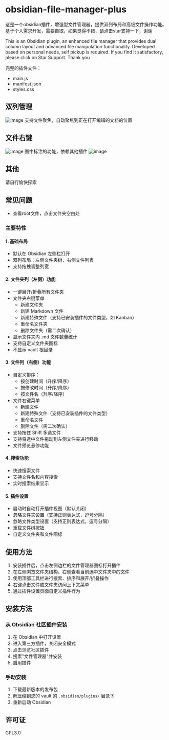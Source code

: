 # obsidian-file-manager-plus
这是一个obsidian插件，增强型文件管理器，提供双列布局和高级文件操作功能。基于个人需求开发，需要自取，如果觉得不错，请点击star支持一下，谢谢

This is an Obsidian plugin, an enhanced file manager that provides dual column layout and advanced file manipulation functionality. Developed based on personal needs, self pickup is required. If you find it satisfactory, please click on Star Support. Thank you

完整的插件文件：
- main.js
- manifest.json
- styles.css
  
## 双列管理
![image](https://github.com/user-attachments/assets/66bdd6ac-8ed7-4d90-8837-8bc05e8bcae2)
支持文件聚焦，自动聚焦到正在打开编辑的文档的位置
## 文件右键
![image](https://github.com/user-attachments/assets/59627b81-5a6f-4d19-8fab-98ff04ac2114)
图中标注的功能，依赖其他插件
![image](https://github.com/user-attachments/assets/cefabf9b-1dc7-464a-86fb-7be155280cc7)

## 其他
请自行愉快探索

## 常见问题
- 查看root文件，点击文件夹空白处
  
### 主要特性

#### 1. 基础布局

- 默认在 Obsidian 左侧栏打开
- 双列布局：左侧文件夹树，右侧文件列表
- 支持拖拽调整列宽

#### 2. 文件夹列（左侧）功能

- 一键展开/折叠所有文件夹
- 文件夹右键菜单
  - 新建文件夹
  - 新建 Markdown 文件
  - 新建特殊文件（支持已安装插件的文件类型，如 Kanban）
  - 重命名文件夹
  - 删除文件夹（需二次确认）
- 显示文件夹内 .md 文件数量统计
- 支持自定义文件夹图标
- 不显示 vault 根目录

#### 3. 文件列（右侧）功能

- 自定义排序：
  - 按创建时间（升序/降序）
  - 按修改时间（升序/降序）
  - 按文件名（升序/降序）
- 文件右键菜单
  - 新建文件
  - 新建特殊文件（支持已安装插件的文件类型）
  - 重命名文件
  - 删除文件（需二次确认）
- 支持按住 Shift 多选文件
- 支持将选中文件拖动到左侧文件夹进行移动
- 文件预览悬停功能

#### 4. 搜索功能

- 快速搜索文件
- 支持文件名和内容搜索
- 实时搜索结果显示

#### 5. 插件设置

- 启动时自动打开插件视图（默认关闭）
- 忽略文件夹设置（支持正则表达式，逗号分隔）
- 忽略文件类型设置（支持正则表达式，逗号分隔）
- 重载文件树按钮
- 自定义文件夹和文件图标

## 使用方法

1. 安装插件后，点击左侧边栏的文件管理器图标打开插件
2. 在左侧浏览文件夹结构，右侧查看当前选中文件夹中的文件
3. 使用顶部工具栏进行搜索、排序和展开/折叠操作
4. 右键点击文件或文件夹访问上下文菜单
5. 通过插件设置页面自定义插件行为

## 安装方法

### 从 Obsidian 社区插件安装

1. 在 Obsidian 中打开设置
2. 进入第三方插件，关闭安全模式
3. 点击浏览社区插件
4. 搜索"文件管理器"并安装
5. 启用插件

### 手动安装

1. 下载最新版本的发布包
2. 解压缩到您的 vault 的 `.obsidian/plugins/` 目录下
3. 重新启动 Obsidian

## 许可证
GPL3.0
